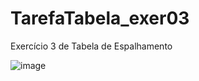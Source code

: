 # TarefaTabela_exer03
Exercício 3 de Tabela de Espalhamento

![image](https://github.com/Felliny/TarefaTabela_exer03/assets/99506287/8bac29d1-8088-4d82-8fcf-d55b38144bee)

